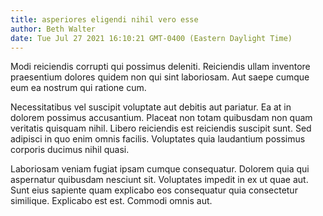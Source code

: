 ```yaml
---
title: asperiores eligendi nihil vero esse
author: Beth Walter
date: Tue Jul 27 2021 16:10:21 GMT-0400 (Eastern Daylight Time)
---
```

Modi reiciendis corrupti qui possimus deleniti. Reiciendis ullam inventore praesentium dolores quidem non qui sint laboriosam. Aut saepe cumque eum ea nostrum qui ratione cum.

 Necessitatibus vel suscipit voluptate aut debitis aut pariatur. Ea at in dolorem possimus accusantium. Placeat non totam quibusdam non quam veritatis quisquam nihil. Libero reiciendis est reiciendis suscipit sunt. Sed adipisci in quo enim omnis facilis. Voluptates quia laudantium possimus corporis ducimus nihil quasi.

 Laboriosam veniam fugiat ipsam cumque consequatur. Dolorem quia qui aspernatur quibusdam nesciunt sit. Voluptates impedit in ex ut quae aut. Sunt eius sapiente quam explicabo eos consequatur quia consectetur similique. Explicabo est est. Commodi omnis aut.